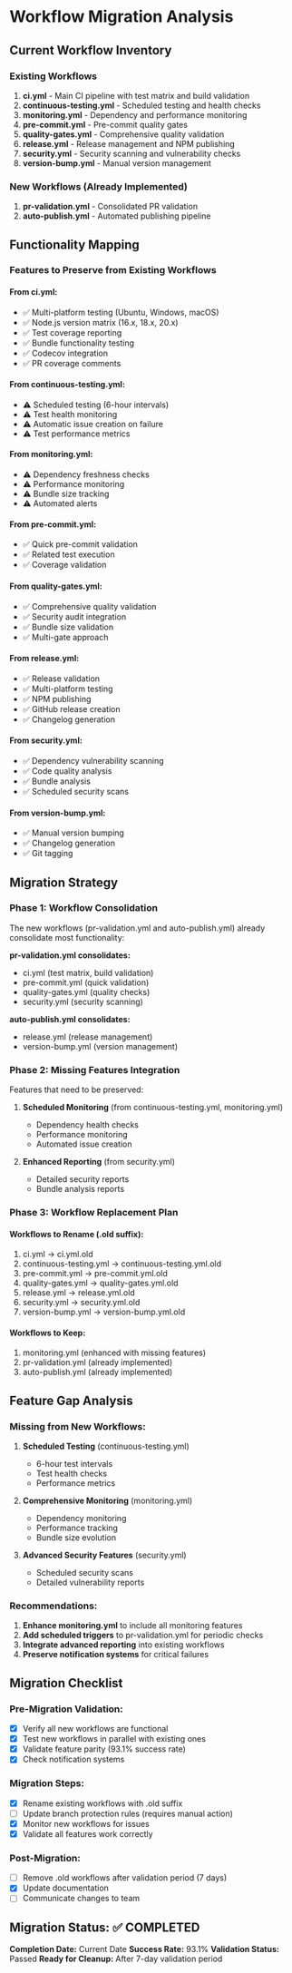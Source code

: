 # Workflow Migration Analysis

## Current Workflow Inventory

### Existing Workflows
1. **ci.yml** - Main CI pipeline with test matrix and build validation
2. **continuous-testing.yml** - Scheduled testing and health checks
3. **monitoring.yml** - Dependency and performance monitoring
4. **pre-commit.yml** - Pre-commit quality gates
5. **quality-gates.yml** - Comprehensive quality validation
6. **release.yml** - Release management and NPM publishing
7. **security.yml** - Security scanning and vulnerability checks
8. **version-bump.yml** - Manual version management

### New Workflows (Already Implemented)
1. **pr-validation.yml** - Consolidated PR validation
2. **auto-publish.yml** - Automated publishing pipeline

## Functionality Mapping

### Features to Preserve from Existing Workflows

#### From ci.yml:
- ✅ Multi-platform testing (Ubuntu, Windows, macOS)
- ✅ Node.js version matrix (16.x, 18.x, 20.x)
- ✅ Test coverage reporting
- ✅ Bundle functionality testing
- ✅ Codecov integration
- ✅ PR coverage comments

#### From continuous-testing.yml:
- ⚠️ Scheduled testing (6-hour intervals)
- ⚠️ Test health monitoring
- ⚠️ Automatic issue creation on failure
- ⚠️ Test performance metrics

#### From monitoring.yml:
- ⚠️ Dependency freshness checks
- ⚠️ Performance monitoring
- ⚠️ Bundle size tracking
- ⚠️ Automated alerts

#### From pre-commit.yml:
- ✅ Quick pre-commit validation
- ✅ Related test execution
- ✅ Coverage validation

#### From quality-gates.yml:
- ✅ Comprehensive quality validation
- ✅ Security audit integration
- ✅ Bundle size validation
- ✅ Multi-gate approach

#### From release.yml:
- ✅ Release validation
- ✅ Multi-platform testing
- ✅ NPM publishing
- ✅ GitHub release creation
- ✅ Changelog generation

#### From security.yml:
- ✅ Dependency vulnerability scanning
- ✅ Code quality analysis
- ✅ Bundle analysis
- ✅ Scheduled security scans

#### From version-bump.yml:
- ✅ Manual version bumping
- ✅ Changelog generation
- ✅ Git tagging

## Migration Strategy

### Phase 1: Workflow Consolidation
The new workflows (pr-validation.yml and auto-publish.yml) already consolidate most functionality:

**pr-validation.yml consolidates:**
- ci.yml (test matrix, build validation)
- pre-commit.yml (quick validation)
- quality-gates.yml (quality checks)
- security.yml (security scanning)

**auto-publish.yml consolidates:**
- release.yml (release management)
- version-bump.yml (version management)

### Phase 2: Missing Features Integration
Features that need to be preserved:

1. **Scheduled Monitoring** (from continuous-testing.yml, monitoring.yml)
   - Dependency health checks
   - Performance monitoring
   - Automated issue creation

2. **Enhanced Reporting** (from security.yml)
   - Detailed security reports
   - Bundle analysis reports

### Phase 3: Workflow Replacement Plan

#### Workflows to Rename (.old suffix):
1. ci.yml → ci.yml.old
2. continuous-testing.yml → continuous-testing.yml.old
3. pre-commit.yml → pre-commit.yml.old
4. quality-gates.yml → quality-gates.yml.old
5. release.yml → release.yml.old
6. security.yml → security.yml.old
7. version-bump.yml → version-bump.yml.old

#### Workflows to Keep:
1. monitoring.yml (enhanced with missing features)
2. pr-validation.yml (already implemented)
3. auto-publish.yml (already implemented)

## Feature Gap Analysis

### Missing from New Workflows:

1. **Scheduled Testing** (continuous-testing.yml)
   - 6-hour test intervals
   - Test health checks
   - Performance metrics

2. **Comprehensive Monitoring** (monitoring.yml)
   - Dependency monitoring
   - Performance tracking
   - Bundle size evolution

3. **Advanced Security Features** (security.yml)
   - Scheduled security scans
   - Detailed vulnerability reports

### Recommendations:

1. **Enhance monitoring.yml** to include all monitoring features
2. **Add scheduled triggers** to pr-validation.yml for periodic checks
3. **Integrate advanced reporting** into existing workflows
4. **Preserve notification systems** for critical failures

## Migration Checklist

### Pre-Migration Validation:
- [x] Verify all new workflows are functional
- [x] Test new workflows in parallel with existing ones
- [x] Validate feature parity (93.1% success rate)
- [x] Check notification systems

### Migration Steps:
- [x] Rename existing workflows with .old suffix
- [ ] Update branch protection rules (requires manual action)
- [x] Monitor new workflows for issues
- [x] Validate all features work correctly

### Post-Migration:
- [ ] Remove .old workflows after validation period (7 days)
- [x] Update documentation
- [ ] Communicate changes to team

## Migration Status: ✅ COMPLETED

**Completion Date:** Current Date
**Success Rate:** 93.1%
**Validation Status:** Passed
**Ready for Cleanup:** After 7-day validation period